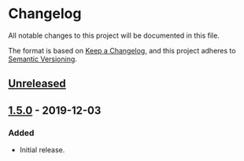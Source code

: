 # Changelog
All notable changes to this project will be documented in this file.

The format is based on [Keep a Changelog](https://keepachangelog.com/en/1.0.0/),
and this project adheres to [Semantic Versioning](https://semver.org/spec/v2.0.0.html).

## [Unreleased]

## [1.5.0] - 2019-12-03
### Added
- Initial release.

[Unreleased]: https://github.com/Colin-b/flasynk/compare/v1.5.0...HEAD
[1.5.0]: https://github.com/Colin-b/flasynk/releases/tag/v1.5.0

